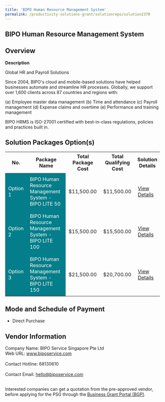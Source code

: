 ```yaml
---
title: 'BIPO Human Resource Management System'
permalink: /productivity-solutions-grant/solutionrepo/solution2370
---
```


## BIPO Human Resource Management System

## Overview

**Description**

Global HR and Payroll Solutions
 
Since 2004, BIPO's cloud and mobile-based solutions have helped businesses automate and streamline HR processes. Globally, we support over 1,600 clients across 87 countries and regions with: 

(a) Employee master data management 
(b) Time and attendance 
(c) Payroll management
(d) Expense claims and overtime 
(e) Performance and training management

BIPO HRMS is ISO-27001 certified with best-in-class regulations, policies and practices built in.

## Solution Packages Option(s)

<table>
<tr>
<th><b>No.</b></th>
<th><b>Package Name</b></th>
<th><b>Total Package Cost</b></th>
<th><b>Total Qualifying Cost</b></th>
<th><b>Solution Details</b></th>
</tr>
<tr>
<td style='padding: 10px; background-color: #037E8A; color: #FFFFFF;'>Option 1</td>
<td style='padding: 10px; background-color: #037E8A; color: #FFFFFF;'>BIPO Human Resource Management System - BIPO LITE 50</td>
<td style='padding: 10px;'>$11,500.00</td>
<td style='padding: 10px;'>$11,500.00</td>
<td style='padding: 10px;'><a href='https://www.gobusiness.gov.sg/images/psg/BIPO_Service_20200561_Desensitised_Annex_3_Part_1.pdf' target='_blank'>View Details</a></td>
</tr>
<tr>
<td style='padding: 10px; background-color: #037E8A; color: #FFFFFF;'>Option 2</td>
<td style='padding: 10px; background-color: #037E8A; color: #FFFFFF;'>BIPO Human Resource Management System - BIPO LITE 100</td>
<td style='padding: 10px;'>$15,500.00</td>
<td style='padding: 10px;'>$15,500.00</td>
<td style='padding: 10px;'><a href='https://www.gobusiness.gov.sg/images/psg/BIPO_Service_20200561_Desensitised_Annex_3_Part_2.pdf' target='_blank'>View Details</a></td>
</tr>
<tr>
<td style='padding: 10px; background-color: #037E8A; color: #FFFFFF;'>Option 3</td>
<td style='padding: 10px; background-color: #037E8A; color: #FFFFFF;'>BIPO Human Resource Management System - BIPO LITE 150</td>
<td style='padding: 10px;'>$21,500.00</td>
<td style='padding: 10px;'>$20,700.00</td>
<td style='padding: 10px;'><a href='https://www.gobusiness.gov.sg/images/psg/BIPO_Service_20200561_Desensitised_Annex_3_Part_3.pdf' target='_blank'>View Details</a></td>
</tr>
</table>

## Mode and Schedule of Payment

 - Direct Purchase

## Vendor Information

 Company Name: BIPO Service Singapore Pte Ltd<br>Web URL: www.biposervice.com <br><br>Contact Hotline: 68130610 <br><br>Contact Email: hello@biposervice.com <br><br>

Interested companies can get a quotation from the pre-approved vendor, before applying for the PSG through the <a href='https://www.businessgrants.gov.sg/' target='_blank' rel='noopener'>Business Grant Portal (BGP)</a>.

<script src="/jquery/resize-tables.js"></script>
